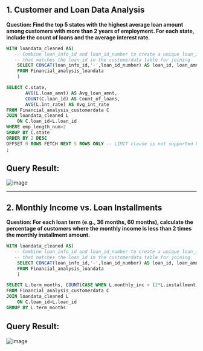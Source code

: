 ## 1. Customer and Loan Data Analysis
**Question: Find the top 5 states with the highest average loan amount among customers with more than 2 years of employment. For each state, include the count of loans and the average interest rate.**
```sql
WITH loandata_cleaned AS(
   -- Combine loan_info_id and loan_id_number to create a unique loan_id 
   -- that matches the loan_id in the customerdata table for joining
	SELECT CONCAT(loan_info_id,'-',loan_id_number) AS loan_id, loan_amnt, funded_amnt, term_months, int_rate, installment, annual_inc, monthly_inc, minc_to_minst, verification_status, issue_date, loan_status, dti, delinq_2yrs
	FROM Financial_analysis_loandata
	)

SELECT C.state, 
	   AVG(L.loan_amnt) AS Avg_loan_amnt, 
	   COUNT(C.loan_id) AS Count_of_loans, 
	   AVG(L.int_rate) AS Avg_int_rate
FROM Financial_analysis_customerdata C
JOIN loandata_cleaned L
	ON C.loan_id=L.loan_id
WHERE emp_length_num>2
GROUP BY C.state
ORDER BY 2 DESC
OFFSET 0 ROWS FETCH NEXT 5 ROWS ONLY -- LIMIT clause is not supported by SQL Server. Hence, I'm using this clause to achive the same result
; 
```
## Query Result:
![image](https://github.com/user-attachments/assets/d0393b53-e50c-4091-a942-fd380dfdc90d)

***
## 2. Monthly Income vs. Loan Installments
**Question: For each loan term (e.g., 36 months, 60 months), calculate the percentage of customers where the monthly income is less than 2 times the monthly installment amount.**
```sql
WITH loandata_cleaned AS(
   -- Combine loan_info_id and loan_id_number to create a unique loan_id 
   -- that matches the loan_id in the customerdata table for joining
	SELECT CONCAT(loan_info_id,'-',loan_id_number) AS loan_id, loan_amnt, funded_amnt, term_months, int_rate, installment, annual_inc, monthly_inc, minc_to_minst, verification_status, issue_date, loan_status, dti, delinq_2yrs
	FROM Financial_analysis_loandata
	)

SELECT L.term_months, COUNT(CASE WHEN L.monthly_inc < (2*L.installment) THEN 1 ELSE NULL END)*100.0/ COUNT(*) AS percentage_cust
FROM Financial_analysis_customerdata C
JOIN loandata_cleaned L
	ON C.loan_id=L.loan_id
GROUP BY L.term_months
```
## Query Result:
![image](https://github.com/user-attachments/assets/16b96eb6-98da-40dd-b8b6-baa61a1a0701)
